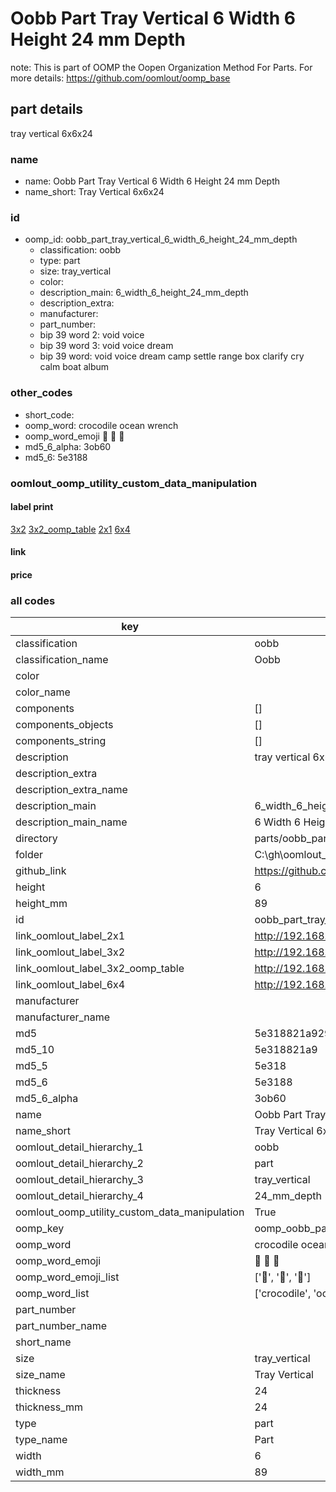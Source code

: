# Oobb Part Tray Vertical 6 Width 6 Height 24 mm Depth  

note: This is part of OOMP the Oopen Organization Method For Parts. For more details: https://github.com/oomlout/oomp_base

##  part details
  



tray vertical 6x6x24



### name
* name: Oobb Part Tray Vertical 6 Width 6 Height 24 mm Depth
* name_short: Tray Vertical 6x6x24 
### id
* oomp_id: oobb_part_tray_vertical_6_width_6_height_24_mm_depth
  * classification: oobb
  * type: part
  * size: tray_vertical
  * color: 
  * description_main: 6_width_6_height_24_mm_depth
  * description_extra: 
  * manufacturer: 
  * part_number: 
  * bip 39 word 2: void voice
  * bip 39 word 3: void voice dream
  * bip 39 word: void voice dream camp settle range box clarify cry calm boat album

### other_codes
* short_code: 
* oomp_word: crocodile ocean wrench
* oomp_word_emoji :crocodile: :ocean: :wrench:
* md5_6_alpha: 3ob60
* md5_6: 5e3188






### oomlout_oomp_utility_custom_data_manipulation
#### label print
[3x2](http://192.168.1.245:1112/?label=oomp%203ob60)
[3x2_oomp_table](http://192.168.1.108:1112/?label=oomp%203ob60)
[2x1](http://192.168.1.242:1112/?label=oomp%203ob60)
[6x4](http://192.168.1.55:1112/?label=oomp%203ob60)    

#### link

                              

#### price







### all codes 
| key | value |  
| --- | --- |  
| classification | oobb |  
| classification_name | Oobb |  
| color |  |  
| color_name |  |  
| components | [] |  
| components_objects | [] |  
| components_string | [] |  
| description | tray vertical 6x6x24 |  
| description_extra |  |  
| description_extra_name |  |  
| description_main | 6_width_6_height_24_mm_depth |  
| description_main_name | 6 Width 6 Height 24 mm Depth |  
| directory | parts/oobb_part_tray_vertical_6_width_6_height_24_mm_depth |  
| folder | C:\gh\oomlout_oobb_version_4_generated_parts\parts\oobb_part_tray_vertical_6_width_6_height_24_mm_depth |  
| github_link | https://github.com/oomlout/oomlout_oomp_part_src/tree/main/parts/oobb_part_tray_vertical_6_width_6_height_24_mm_depth |  
| height | 6 |  
| height_mm | 89 |  
| id | oobb_part_tray_vertical_6_width_6_height_24_mm_depth |  
| link_oomlout_label_2x1 | http://192.168.1.242:1112/?label=oomp%203ob60 |  
| link_oomlout_label_3x2 | http://192.168.1.245:1112/?label=oomp%203ob60 |  
| link_oomlout_label_3x2_oomp_table | http://192.168.1.108:1112/?label=oomp%203ob60 |  
| link_oomlout_label_6x4 | http://192.168.1.55:1112/?label=oomp%203ob60 |  
| manufacturer |  |  
| manufacturer_name |  |  
| md5 | 5e318821a929e352c762320c853d5fac |  
| md5_10 | 5e318821a9 |  
| md5_5 | 5e318 |  
| md5_6 | 5e3188 |  
| md5_6_alpha | 3ob60 |  
| name | Oobb Part Tray Vertical 6 Width 6 Height 24 mm Depth |  
| name_short | Tray Vertical 6x6x24  |  
| oomlout_detail_hierarchy_1 | oobb |  
| oomlout_detail_hierarchy_2 | part |  
| oomlout_detail_hierarchy_3 | tray_vertical |  
| oomlout_detail_hierarchy_4 | 24_mm_depth |  
| oomlout_oomp_utility_custom_data_manipulation | True |  
| oomp_key | oomp_oobb_part_tray_vertical_6_width_6_height_24_mm_depth |  
| oomp_word | crocodile ocean wrench |  
| oomp_word_emoji | :crocodile: :ocean: :wrench: |  
| oomp_word_emoji_list | [':crocodile:', ':ocean:', ':wrench:'] |  
| oomp_word_list | ['crocodile', 'ocean', 'wrench'] |  
| part_number |  |  
| part_number_name |  |  
| short_name |  |  
| size | tray_vertical |  
| size_name | Tray Vertical |  
| thickness | 24 |  
| thickness_mm | 24 |  
| type | part |  
| type_name | Part |  
| width | 6 |  
| width_mm | 89 |  
